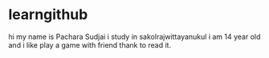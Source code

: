 # learngithub

hi my name is Pachara Sudjai i study in sakolrajwittayanukul i am 14 year old and i like play a game with friend thank to read it.
